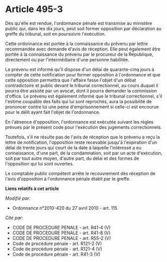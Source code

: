 # Article 495-3

Dès qu'elle est rendue, l'ordonnance pénale est transmise au ministère public qui, dans les dix jours, peut soit former
opposition par déclaration au greffe du tribunal, soit en poursuivre l'exécution.

Cette ordonnance est portée à la connaissance du prévenu par lettre recommandée avec demande d'avis de réception. Elle peut
également être portée à la connaissance du prévenu par le procureur de la République, directement ou par l'intermédiaire
d'une personne habilitée.

Le prévenu est informé qu'il dispose d'un délai de quarante-cinq jours à compter de cette notification pour former opposition
à l'ordonnance et que cette opposition permettra que l'affaire fasse l'objet d'un débat contradictoire et public devant le
tribunal correctionnel, au cours duquel il pourra être assisté par un avocat, dont il pourra demander la commission d'office.
Le prévenu est également informé que le tribunal correctionnel, s'il l'estime coupable des faits qui lui sont reprochés, aura
la possibilité de prononcer contre lui une peine d'emprisonnement si celle-ci est encourue pour le délit ayant fait l'objet
de l'ordonnance.

En l'absence d'opposition, l'ordonnance est exécutée suivant les règles prévues par le présent code pour l'exécution des
jugements correctionnels.

Toutefois, s'il ne résulte pas de l'avis de réception que le prévenu a reçu la lettre de notification, l'opposition reste
recevable jusqu'à l'expiration d'un délai de trente jours qui court de la date à laquelle l'intéressé a eu connaissance,
d'une part, de la condamnation, soit par un acte d'exécution, soit par tout autre moyen, d'autre part, du délai et des formes
de l'opposition qui lui sont ouvertes.

Le comptable public compétent arrête le recouvrement dès réception de l'avis d'opposition à l'ordonnance pénale établi par le
greffe.

**Liens relatifs à cet article**

_Modifié par_:

  - Ordonnance n°2010-420  du 27 avril 2010 - art. 115

_Cité par_:

  - CODE DE PROCEDURE PENALE - art. R41-4 (V)
  - CODE DE PROCEDURE PENALE - art. R41-8 (V)
  - CODE DE PROCEDURE PENALE - art. R55-2 (V)
  - Code de procédure pénale - art. R121-2 (V)
  - Code de procédure pénale - art. R121-4 (V)
  - Code de procédure pénale - art. R41-3 (V)
